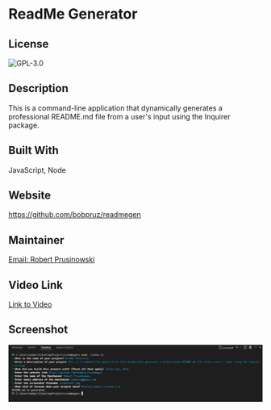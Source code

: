 # ReadMe Generator
  
  ## License

  ![GPL-3.0](https://img.shields.io/static/v1?label=license&message=GPL-3.0&color=brightgreen "Badge")

  ## Description

  This is a command-line application that dynamically generates a professional README.md file from a user's input using the Inquirer package.

  ## Built With

  JavaScript, Node

  ## Website

  https://github.com/bobpruz/readmegen

  ## Maintainer

  <a href="mailto:bobpruz@gmail.com">Email: Robert Prusinowski</a>
  
  ## Video Link
  
  <a href="https://drive.google.com/file/d/1BHApkk8fclXdvumSy_b5UOzvtgMUsSE9/view?usp=sharing">Link to Video</a>

  ## Screenshot

  ![Screenshot](screenshot.jpg)

  
